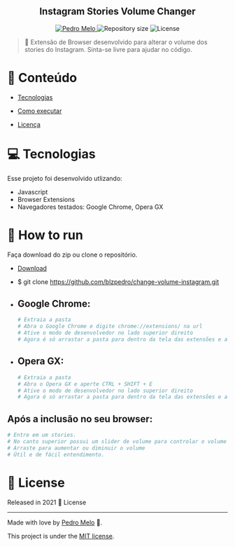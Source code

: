 
<div  align="center">

<h2>Instagram Stories Volume Changer</h2>

</div>

<p  align="center">

<a  href="https://www.linkedin.com/in/phenriqmelo/">

<img  alt="Pedro Melo"  src="https://img.shields.io/badge/-Pedro Melo-FB250?style=flat&logo=Linkedin&logoColor=white" />

</a>

<img  alt="Repository size"  src="https://img.shields.io/github/repo-size/blzpedro/change-volume-instagram?color=FB250">

  

<img  alt="License"  src="https://img.shields.io/badge/license-MIT-FB250">

  

</p>

  

> :rocket: Extensão de Browser desenvolvido para alterar o volume dos stories do Instagram. Sinta-se livre para ajudar no código.

  
  

# :pushpin: Conteúdo

  

* [Tecnologias](#computer-Tecnologias)

* [Como executar](#construction_worker-how-to-run)

* [Licença](#closed_book-license)

# :computer: Tecnologias

Esse projeto foi desenvolvido utlizando:

  

* Javascript
* Browser Extensions
* Navegadores testados: Google Chrome, Opera GX
  

# :construction_worker: How to run

Faça download do zip ou clone o repositório.

  

* [Download](https://codeload.github.com/blzpedro/change-volume-instagram/zip/refs/heads/main)

* $ git clone https://github.com/blzpedro/change-volume-instagram.git

 - ## Google Chrome:  
      ```bash
	# Extraia a pasta
	# Abra o Google Chrome e digite chrome://extensions/ na url
	# Ative o modo de desenvolvedor no lado superior direito
	# Agora é só arrastar a pasta para dentro da tela das extensões e atualizar a página no Instagram.       

- ## Opera GX:
     ```bash
	# Extraia a pasta
	# Abra o Opera GX e aperte CTRL + SHIFT + E
	# Ative o modo de desenvolvedor no lado superior direito
	# Agora é só arrastar a pasta para dentro da tela das extensões e atualizar a página no Instagram.      

## Após a inclusão no seu browser:
```bash
# Entre em um stories.
# No canto superior possui um slider de volume para controlar o volume dos stories.
# Arraste para aumentar ou diminuir o volume
# Útil e de fácil entendimento.
```  

# :closed_book: License

  

Released in 2021 :closed_book: License

  

---

  

Made with love by [Pedro Melo](https://github.com/blzpedro) 🚀.

This project is under the [MIT license](./LICENSE).
